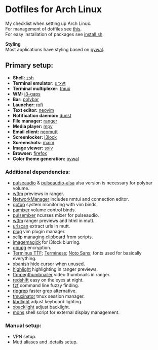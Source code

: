# Dotfiles for Arch Linux
My checklist when setting up Arch Linux.  
For management of dotfiles see [this](.config/DOT_MANAGEMENT.md).  
For easy installation of packages see [install.sh](Scripts/install.sh).

**Styling**  
Most applications have styling based on [pywal](https://aur.archlinux.org/packages/nerd-fonts-terminus/).

## Primary setup:
- **Shell:** [zsh](https://github.com/zsh-users/zsh)  
- **Terminal emulator:** [urxvt](https://github.com/exg/rxvt-unicode)  
- **Terminal multiplexer:** [tmux](https://github.com/tmux/tmux)  
- **WM:** [i3-gaps](https://github.com/Airblader/i3)  
- **Bar:** [polybar](https://github.com/jaagr/polybar)  
- **Launcher:** [rofi](https://github.com/DaveDavenport/rofi)  
- **Text editor:** [neovim](https://github.com/neovim/neovim)  
- **Notification daemon:** [dunst](https://github.com/dunst-project/dunst)  
- **File manager:** [ranger](https://github.com/ranger/ranger)  
- **Media player:** [mpv](https://github.com/mpv-player/mpv)  
- **Email client:** [neomutt](https://github.com/neomutt/neomutt)  
- **Screenlocker:** [i3lock](https://github.com/i3/i3lock)  
- **Screenshots:** [maim](https://github.com/naelstrof/maim)  
- **Image viewer:** [sxiv](https://github.com/muennich/sxiv)  
- **Browser:** [firefox](https://www.archlinux.org/packages/extra/x86_64/firefox/)  
- **Color theme generation:** [pywal](https://github.com/dylanaraps/pywal)  

### Additional dependencies:
- [pulseaudio](https://www.archlinux.org/packages/?name=pulseaudio) & [pulseaudio-alsa](https://www.archlinux.org/packages/extra/any/pulseaudio-alsa/) alsa version is necessary for polybar volume.
- [w3m](http://w3m.sourceforge.net/) previews in ranger.
- [NetworkManager](https://www.archlinux.org/packages/extra/x86_64/networkmanager/) includes nmtui and connection editor.
- [gotop](https://github.com/cjbassi/gotop) system monitoring with vim binds.
- [pamixer](https://github.com/cdemoulins/pamixer) volume control binds.
- [pulsemixer](https://github.com/GeorgeFilipkin/pulsemixer) ncurses mixer for pulseaudio.
- [w3m](http://w3m.sourceforge.net/) ranger previews and html in mutt.
- [urlscan](https://github.com/firecat53/urlscan) extract urls in mutt.
- [plug](https://github.com/junegunn/vim-plug) vim plugin manager.
- [xclip](https://github.com/astrand/xclip) managing clipboard from scripts.
- [imagemagick](https://github.com/ImageMagick/ImageMagick) for i3lock blurring.
- [gnupg](https://www.archlinux.org/packages/core/x86_64/gnupg/) encryption.
- [Terminus TTF](https://aur.archlinux.org/packages/terminus-font-ttf/); [Terminess](https://aur.archlinux.org/packages/nerd-fonts-terminus/); [Noto Sans](https://www.archlinux.org/packages/extra/any/noto-fonts/); fonts used for basically everything.
- [xbanish](https://github.com/jcs/xbanish) hide cursor when unused.
- [highlight](https://www.archlinux.org/packages/community/i686/highlight/) highlighting in ranger previews.
- [ffmpegthumbnailer](https://github.com/dirkvdb/ffmpegthumbnailer) video thumbnails in ranger.
- [redshift](https://www.archlinux.org/packages/community/x86_64/redshift/) easy on the eyes at night.
- [fzf](https://github.com/junegunn/fzf) command line fuzzy finding.
- [ripgrep](https://github.com/BurntSushi/ripgrep) faster grep alternative.
- [tmuxinator](https://github.com/tmuxinator/tmuxinator) tmux session manager.
- [kbdlight](https://aur.archlinux.org/packages/kbdlight/) adjust keyboard lighting.
- [xbacklight](https://www.archlinux.org/packages/extra/x86_64/xorg-xbacklight/) adjust backlight.
- [mons](https://github.com/Ventto/mons) shell script for external display management.

### Manual setup:
- VPN setup.
- Mutt aliases and .details setup.

